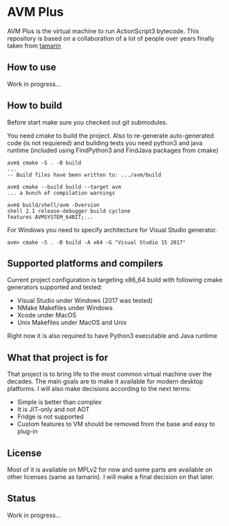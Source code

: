 AVM Plus
========

AVM Plus is the virtual machine to run ActionScript3 bytecode. This repository 
is based on a collaboration of a lot of people over years finally taken from
[tamarin](https://wiki.mozilla.org/Tamarin)

How to use
----------

Work in progress...

How to build
------------

Before start make sure you checked out git submodules.

You need cmake to build the project. Also to re-generate auto-generated 
code (is not requiered) and building tests you need python3 and java 
runtime (included using FindPython3 and FindJava packages from cmake)

    avm$ cmake -S . -B build
    ...
    -- Build files have been written to: .../avm/build

    avm$ cmake --build build --target avm
    ... a bunch of compilation warnings

    avm$ build/shell/avm -Dversion
    shell 2.1 release-debugger build cyclone
    features AVMSYSTEM_64BIT;...

For Windows you need to specify architecture for Visual Studio generator.

    avm> cmake -S . -B build -A x64 -G "Visual Studio 15 2017"

Supported platforms and compilers
---------------------------------

Current project configuration is targeting x86_64 build with following
cmake generators supported and tested:

- Visual Studio under Windows (2017 was tested)
- NMake Makefiles under Windows
- Xcode under MacOS
- Unix Makefiles under MacOS and Unix 

Right now it is also required to have Python3 executable and Java runtime

What that project is for
------------------------

That project is to bring life to the most common virtual machine over the
decades. The main goals are to make it available for modern desktop platforms. 
I will also make decisions according to the next terms:

- Simple is better than complex
- It is JIT-only and not AOT
- Fridge is not supported
- Custom features to VM should be removed from the base and easy to plug-in

License
-------

Most of it is available on MPLv2 for now and some parts are available
on other licenses (same as tamarin). I will make a final decision on that later.

Status
------

Work in progress...